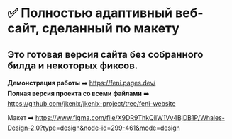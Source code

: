 # :white_check_mark: Полностью адаптивный веб-сайт, сделанный по макету

## Это готовая версия сайта без собранного билда и некоторых фиксов.  
  
**Демонстрация работы** ➡️ https://feni.pages.dev/  
**Полная версия проекта со всеми файлами** ➡️ https://github.com/jkenix/jkenix-project/tree/feni-website  

Макет ➡️ https://www.figma.com/file/X9DR9ThkQiIW1Vv4BjDB1P/Whales-Design-2.0?type=design&node-id=299-461&mode=design
